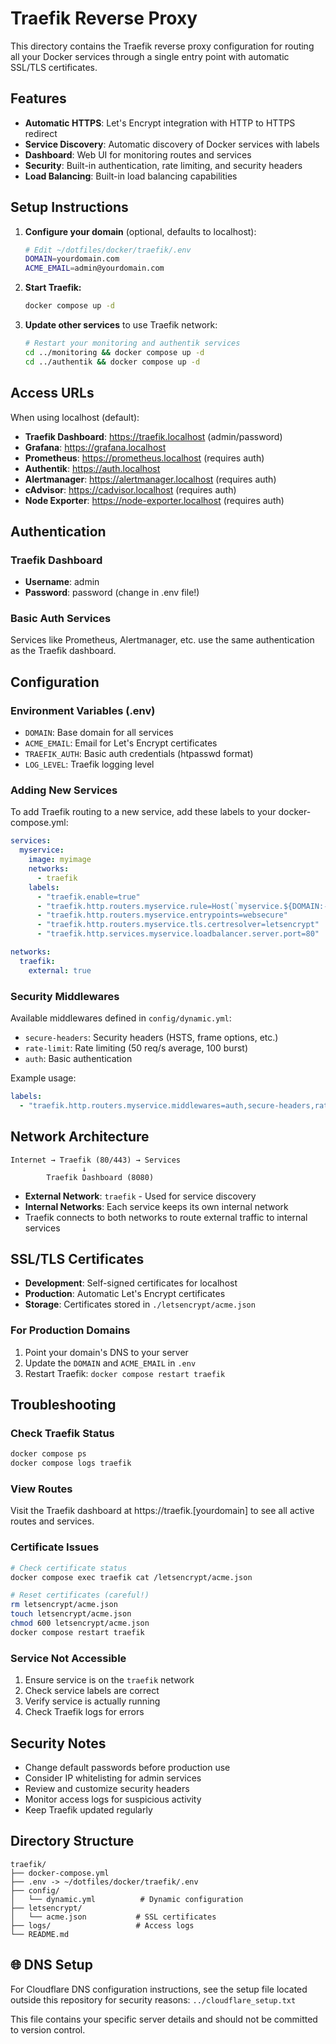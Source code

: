 # Traefik Reverse Proxy

This directory contains the Traefik reverse proxy configuration for routing all your Docker services through a single entry point with automatic SSL/TLS certificates.

## Features

- **Automatic HTTPS**: Let's Encrypt integration with HTTP to HTTPS redirect
- **Service Discovery**: Automatic discovery of Docker services with labels
- **Dashboard**: Web UI for monitoring routes and services
- **Security**: Built-in authentication, rate limiting, and security headers
- **Load Balancing**: Built-in load balancing capabilities

## Setup Instructions

1. **Configure your domain** (optional, defaults to localhost):
   ```bash
   # Edit ~/dotfiles/docker/traefik/.env
   DOMAIN=yourdomain.com
   ACME_EMAIL=admin@yourdomain.com
   ```

2. **Start Traefik:**
   ```bash
   docker compose up -d
   ```

3. **Update other services** to use Traefik network:
   ```bash
   # Restart your monitoring and authentik services
   cd ../monitoring && docker compose up -d
   cd ../authentik && docker compose up -d
   ```

## Access URLs

When using localhost (default):
- **Traefik Dashboard**: https://traefik.localhost (admin/password)
- **Grafana**: https://grafana.localhost
- **Prometheus**: https://prometheus.localhost (requires auth)
- **Authentik**: https://auth.localhost
- **Alertmanager**: https://alertmanager.localhost (requires auth)
- **cAdvisor**: https://cadvisor.localhost (requires auth)
- **Node Exporter**: https://node-exporter.localhost (requires auth)

## Authentication

### Traefik Dashboard
- **Username**: admin
- **Password**: password (change in .env file!)

### Basic Auth Services
Services like Prometheus, Alertmanager, etc. use the same authentication as the Traefik dashboard.

## Configuration

### Environment Variables (.env)
- `DOMAIN`: Base domain for all services
- `ACME_EMAIL`: Email for Let's Encrypt certificates
- `TRAEFIK_AUTH`: Basic auth credentials (htpasswd format)
- `LOG_LEVEL`: Traefik logging level

### Adding New Services

To add Traefik routing to a new service, add these labels to your docker-compose.yml:

```yaml
services:
  myservice:
    image: myimage
    networks:
      - traefik
    labels:
      - "traefik.enable=true"
      - "traefik.http.routers.myservice.rule=Host(`myservice.${DOMAIN:-localhost}`)"
      - "traefik.http.routers.myservice.entrypoints=websecure"
      - "traefik.http.routers.myservice.tls.certresolver=letsencrypt"
      - "traefik.http.services.myservice.loadbalancer.server.port=80"

networks:
  traefik:
    external: true
```

### Security Middlewares

Available middlewares defined in `config/dynamic.yml`:
- `secure-headers`: Security headers (HSTS, frame options, etc.)
- `rate-limit`: Rate limiting (50 req/s average, 100 burst)
- `auth`: Basic authentication

Example usage:
```yaml
labels:
  - "traefik.http.routers.myservice.middlewares=auth,secure-headers,rate-limit"
```

## Network Architecture

```
Internet → Traefik (80/443) → Services
                ↓
        Traefik Dashboard (8080)
```

- **External Network**: `traefik` - Used for service discovery
- **Internal Networks**: Each service keeps its own internal network
- Traefik connects to both networks to route external traffic to internal services

## SSL/TLS Certificates

- **Development**: Self-signed certificates for localhost
- **Production**: Automatic Let's Encrypt certificates
- **Storage**: Certificates stored in `./letsencrypt/acme.json`

### For Production Domains

1. Point your domain's DNS to your server
2. Update the `DOMAIN` and `ACME_EMAIL` in `.env`
3. Restart Traefik: `docker compose restart traefik`

## Troubleshooting

### Check Traefik Status
```bash
docker compose ps
docker compose logs traefik
```

### View Routes
Visit the Traefik dashboard at https://traefik.[yourdomain] to see all active routes and services.

### Certificate Issues
```bash
# Check certificate status
docker compose exec traefik cat /letsencrypt/acme.json

# Reset certificates (careful!)
rm letsencrypt/acme.json
touch letsencrypt/acme.json
chmod 600 letsencrypt/acme.json
docker compose restart traefik
```

### Service Not Accessible
1. Ensure service is on the `traefik` network
2. Check service labels are correct
3. Verify service is actually running
4. Check Traefik logs for errors

## Security Notes

- Change default passwords before production use
- Consider IP whitelisting for admin services
- Review and customize security headers
- Monitor access logs for suspicious activity
- Keep Traefik updated regularly

## Directory Structure

```
traefik/
├── docker-compose.yml
├── .env -> ~/dotfiles/docker/traefik/.env
├── config/
│   └── dynamic.yml          # Dynamic configuration
├── letsencrypt/
│   └── acme.json           # SSL certificates
├── logs/                   # Access logs
└── README.md
```


## 🌐 DNS Setup
For Cloudflare DNS configuration instructions, see the setup file located outside this repository for security reasons:
`../cloudflare_setup.txt`

This file contains your specific server details and should not be committed to version control.
